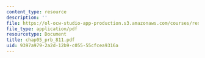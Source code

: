 ```yaml
---
content_type: resource
description: ''
file: https://ol-ocw-studio-app-production.s3.amazonaws.com/courses/res-6-001-continuum-electromechanics-spring-2009/9397a9792a2d12b9c05555cfcea9316a_chap05_prb_811.pdf
file_type: application/pdf
resourcetype: Document
title: chap05_prb_811.pdf
uid: 9397a979-2a2d-12b9-c055-55cfcea9316a
---
```

